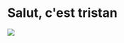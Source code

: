 <html>
  <head>
    <title>Me, Myself and I</title>
    <meta name="viewport" content="width=device-width, initial-scale=1">
      <link rel="stylesheet" type="text/css" href="style.css">
  </head>
    <body>
  <h1>Salut, c'est tristan</h1>  
  <img src='https://scontent-cdg2-1.xx.fbcdn.net/v/t1.0-9/13962535_1243114962379764_5434137143488130663_n.jpg?oh=d8cb4d46a8930bce77561f1707257e45&oe=59BFE396'>
    </body>
</html>
